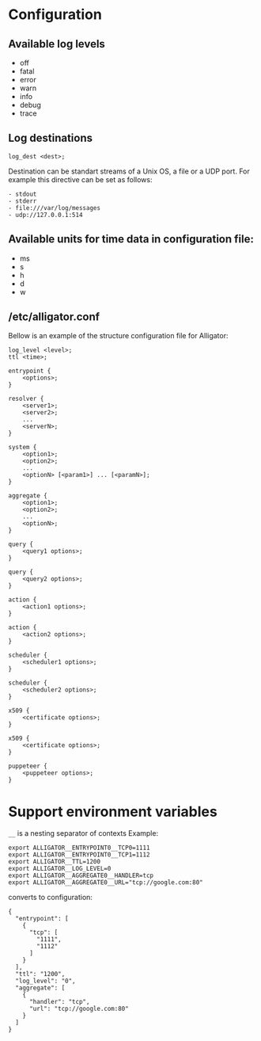 # Configuration
## Available log levels
- off
- fatal
- error
- warn
- info
- debug
- trace

## Log destinations
```
log_dest <dest>;
```

Destination can be standart streams of a Unix OS, a file or a UDP port. For example this directive can be set as follows:
```
- stdout
- stderr
- file:///var/log/messages
- udp://127.0.0.1:514
```

## Available units for time data in configuration file:
- ms
- s
- h
- d
- w



## /etc/alligator.conf
Bellow is an example of the structure configuration file for Alligator:
```
log_level <level>;
ttl <time>;

entrypoint {
    <options>;
}

resolver {
    <server1>;
    <server2>;
    ...
    <serverN>;
}

system {
    <option1>;
    <option2>;
    ...
    <optionN> [<param1>] ... [<paramN>];
}

aggregate {
    <option1>;
    <option2>;
    ...
    <optionN>;
}

query {
    <query1 options>;
}

query {
    <query2 options>;
}

action {
    <action1 options>;
}

action {
    <action2 options>;
}

scheduler {
    <scheduler1 options>;
}

scheduler {
    <scheduler2 options>;
}

x509 {
    <certificate options>;
}

x509 {
    <certificate options>;
}

puppeteer {
    <puppeteer options>;
}
```

# Support environment variables
`__` is a nesting separator of contexts
Example:
```
export ALLIGATOR__ENTRYPOINT0__TCP0=1111
export ALLIGATOR__ENTRYPOINT0__TCP1=1112
export ALLIGATOR__TTL=1200
export ALLIGATOR__LOG_LEVEL=0
export ALLIGATOR__AGGREGATE0__HANDLER=tcp
export ALLIGATOR__AGGREGATE0__URL="tcp://google.com:80"
```
converts to configuration:
```
{
  "entrypoint": [
    {
      "tcp": [
        "1111",
        "1112"
      ]
    }
  ],
  "ttl": "1200",
  "log_level": "0",
  "aggregate": [
    {
      "handler": "tcp",
      "url": "tcp://google.com:80"
    }
  ]
}
```

